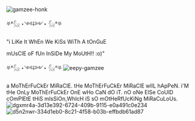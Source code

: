 
![gamzee-honk](https://github.com/user-attachments/assets/45dc65c2-0b15-40eb-8cb1-b0e7ae8a626a)

⛧°𓃵 ⋆༺⸸༻⋆ 𓃵°⛧

"i LiKe It WhEn We KiSs WiTh A tOnGuE

mUsClE oF fUn InSiDe My MoUtH!! :o)"

⛧°𓃵 ⋆༺⸸༻⋆ 𓃵°⛧
![eepy-gamzee](https://github.com/user-attachments/assets/40c46f04-2a9d-46d0-8410-31a2723487d8)

a MoThErFuCkEr MiRaClE. tHe MoThErFuCkEr MiRaClE wIlL hApPeN. i'M tHe OnLy MoThErFuCkEr OnE wHo CaN dO iT. nO oNe ElSe CoUlD cOmPlEtE tHiS mIsSiOn,WhIcH iS sO mOtHeRfUcKiNg MiRaCuLoUs.
![dgxmr4a-3d13e392-6724-409b-9115-e0a491c0e234](https://github.com/user-attachments/assets/a8506140-ee97-48a5-adf5-3b7296af71cb) ![d5n2nwr-334d1eb0-8c21-4f58-b03b-effbdb61ad87](https://github.com/user-attachments/assets/c3031b0f-9c8f-44d0-9159-0a3394f010e1)
